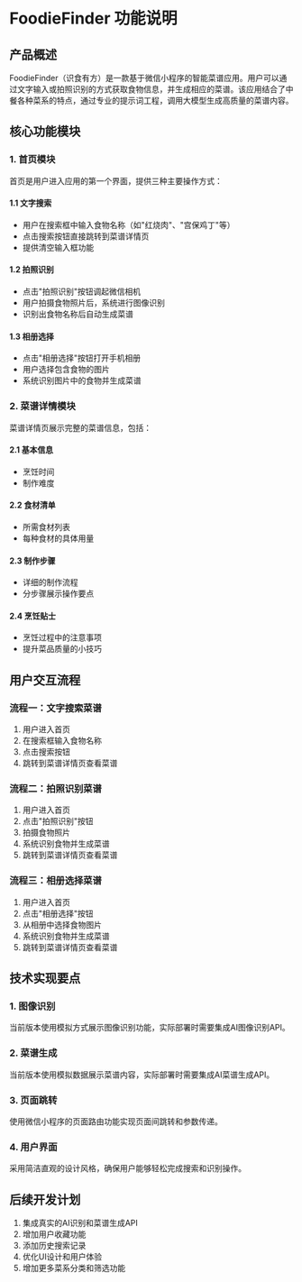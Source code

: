 # FoodieFinder 功能说明

## 产品概述

FoodieFinder（识食有方）是一款基于微信小程序的智能菜谱应用。用户可以通过文字输入或拍照识别的方式获取食物信息，并生成相应的菜谱。该应用结合了中餐各种菜系的特点，通过专业的提示词工程，调用大模型生成高质量的菜谱内容。

## 核心功能模块

### 1. 首页模块

首页是用户进入应用的第一个界面，提供三种主要操作方式：

#### 1.1 文字搜索
- 用户在搜索框中输入食物名称（如"红烧肉"、"宫保鸡丁"等）
- 点击搜索按钮直接跳转到菜谱详情页
- 提供清空输入框功能

#### 1.2 拍照识别
- 点击"拍照识别"按钮调起微信相机
- 用户拍摄食物照片后，系统进行图像识别
- 识别出食物名称后自动生成菜谱

#### 1.3 相册选择
- 点击"相册选择"按钮打开手机相册
- 用户选择包含食物的图片
- 系统识别图片中的食物并生成菜谱

### 2. 菜谱详情模块

菜谱详情页展示完整的菜谱信息，包括：

#### 2.1 基本信息
- 烹饪时间
- 制作难度

#### 2.2 食材清单
- 所需食材列表
- 每种食材的具体用量

#### 2.3 制作步骤
- 详细的制作流程
- 分步骤展示操作要点

#### 2.4 烹饪贴士
- 烹饪过程中的注意事项
- 提升菜品质量的小技巧

## 用户交互流程

### 流程一：文字搜索菜谱
1. 用户进入首页
2. 在搜索框输入食物名称
3. 点击搜索按钮
4. 跳转到菜谱详情页查看菜谱

### 流程二：拍照识别菜谱
1. 用户进入首页
2. 点击"拍照识别"按钮
3. 拍摄食物照片
4. 系统识别食物并生成菜谱
5. 跳转到菜谱详情页查看菜谱

### 流程三：相册选择菜谱
1. 用户进入首页
2. 点击"相册选择"按钮
3. 从相册中选择食物图片
4. 系统识别食物并生成菜谱
5. 跳转到菜谱详情页查看菜谱

## 技术实现要点

### 1. 图像识别
当前版本使用模拟方式展示图像识别功能，实际部署时需要集成AI图像识别API。

### 2. 菜谱生成
当前版本使用模拟数据展示菜谱内容，实际部署时需要集成AI菜谱生成API。

### 3. 页面跳转
使用微信小程序的页面路由功能实现页面间跳转和参数传递。

### 4. 用户界面
采用简洁直观的设计风格，确保用户能够轻松完成搜索和识别操作。

## 后续开发计划

1. 集成真实的AI识别和菜谱生成API
2. 增加用户收藏功能
3. 添加历史搜索记录
4. 优化UI设计和用户体验
5. 增加更多菜系分类和筛选功能